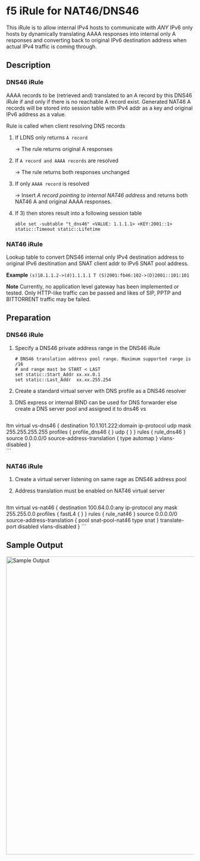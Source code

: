 # f5 iRule for NAT46/DNS46


This iRule is to allow internal IPv4 hosts to communicate with *ANY* IPv6 only hosts by dynamically translating AAAA responses into internal only A responses and converting back to original IPv6 destination address when actual IPv4 traffic is coming through. 

## Description

### DNS46 iRule
AAAA records to be (retrieved and) translated to an A record by this DNS46 iRule if and only if there is no reachable A record exist. Generated NAT46 A records will be stored into session table with IPv4 addr as a key and original IPv6 address as a value.

Rule is called when client resolving DNS records

1. If LDNS only returns ``A record``

    -> The rule returns original A responses

2. If ``A record and AAAA records`` are resolved 

    -> The rule returns both responses unchanged

3. If only ``AAAA record`` is resolved

    -> Insert *A record pointing to internal NAT46 address* and returns both NAT46 A and original AAAA responses.

4. If 3) then stores result into a following session table

    ```able set -subtable "t_dns46" <VALUE: 1.1.1.1> <KEY:2001::1> static::Timeout static::Lifetime```

### NAT46 iRule
Lookup table to convert DNS46 internal only IPv4 destination address to original IPv6 desitination and SNAT client addr to IPv6 SNAT pool address.

**Example** ```(s)10.1.1.2->(d)1.1.1.1 T (S)2001:fb46:102->(D)2001::101:101```

**Note**
Currently, no application level gateway has been implemented or tested. Only HTTP-like traffic can be passed and likes of SIP, PPTP and BITTORRENT traffic may be failed.

## Preparation

### DNS46 iRule
1. Specify a DNS46 private address range in the DNS46 iRule

    ```
    # DNS46 translation address pool range. Maximum supported range is /16
    # and range mast be START < LAST
    set static::Start_Addr xx.xx.0.1
    set static::Last_Addr  xx.xx.255.254
    ```

2. Create a standard virtual server with DNS profile as a DNS46 resolver
3. DNS express or internal BIND can be used for DNS forwarder else create a DNS server pool and assigned it to dns46 vs

    ```
ltm virtual vs-dns46 {
  destination 10.1.101.222:domain
  ip-protocol udp
  mask 255.255.255.255
  profiles {
    profile_dns46 { }
    udp { }
  }
  rules {
    rule_dns46
  }
  source 0.0.0.0/0
  source-address-translation {
    type automap
  }
  vlans-disabled
}                  
    ```

### NAT46 iRule

1. Create a virtual server listening on same rage as DNS46 address pool
2. Address translation must be enabled on NAT46 virtual server

    ```
ltm virtual vs-nat46 {
  destination 100.64.0.0:any
  ip-protocol any
  mask 255.255.0.0
  profiles {
    fastL4 { }
  }
  rules {
    rule_nat46
  }
  source 0.0.0.0/0
  source-address-translation {
    pool snat-pool-nat46
    type snat
  }
  translate-port disabled
  vlans-disabled
}
    ```
## Sample Output
<img src="https://raw.github.com/festango/f5-irule-nat46/master/sample/screen_shot.png" alt="Sample Output" width="800">







